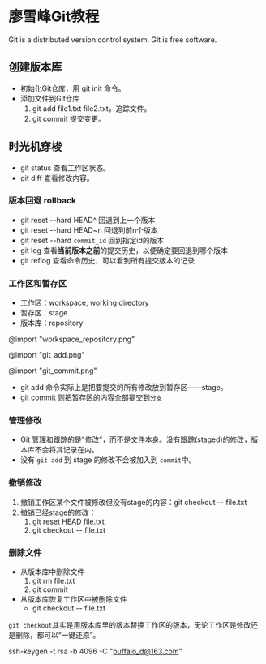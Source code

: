 # 廖雪峰Git教程

Git is a distributed version control system.
Git is free software.

## 创建版本库

- 初始化Git仓库，用 git init 命令。
- 添加文件到Git仓库
    1. git add file1.txt file2.txt，追踪文件。 <!-- 没有stage？ -->
    1. git commit 提交变更。

## 时光机穿梭

- git status 查看工作区状态。
- git diff 查看修改内容。

### 版本回退 rollback

- git reset --hard HEAD^ 回退到上一个版本
- git reset --hard HEAD~n 回退到前n个版本
- git reset --hard `commit_id` 回到指定id的版本
- git log 查看<b>当前版本之前</b>的提交历史，以便确定要回退到哪个版本
- git reflog 查看命令历史，可以看到所有提交版本的记录

### 工作区和暂存区

- 工作区：workspace, working directory
- 暂存区：stage
- 版本库：repository

@import "workspace_repository.png"

@import "git_add.png"

@import "git_commit.png"

- git add 命令实际上是把要提交的所有修改放到暂存区——stage。
- git commit 则把暂存区的内容全部提交到`分支`

### 管理修改

- Git 管理和跟踪的是"修改"，而不是文件本身。没有跟踪(staged)的修改，版本库不会将其记录在内。
- 没有 `git add` 到 stage 的修改不会被加入到 `commit`中。

### 撤销修改

1. 撤销工作区某个文件被修改但没有stage的内容：git checkout -- file.txt
1. 撤销已经stage的修改：
    1. git reset HEAD file.txt
    1. git checkout -- file.txt

### 删除文件

- 从版本库中删除文件
  1. git rm file.txt
  1. git commit <!-- 删除后要提交 -->
- 从版本库恢复工作区中被删除文件
  - git checkout -- file.txt

`git checkout`其实是用版本库里的版本替换工作区的版本，无论工作区是修改还是删除，都可以“一键还原”。

ssh-keygen -t rsa -b 4096 -C "buffalo_d@163.com"
